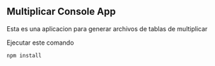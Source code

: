 

## Multiplicar Console App

Esta es una aplicacion para generar archivos de tablas de
multiplicar

Ejecutar este comando

```
npm install
```